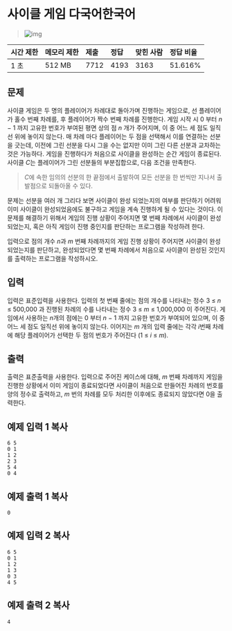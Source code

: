 # 사이클 게임 다국어한국어  

> ![img](https://d2gd6pc034wcta.cloudfront.net/tier/12.svg) 

| 시간 제한 | 메모리 제한 | 제출 | 정답 | 맞힌 사람 | 정답 비율 |
| :-------- | :---------- | :--- | :--- | :-------- | :-------- |
| 1 초      | 512 MB      | 7712 | 4193 | 3163      | 51.616%   |

## 문제

사이클 게임은 두 명의 플레이어가 차례대로 돌아가며 진행하는 게임으로, 선 플레이어가 홀수 번째 차례를, 후 플레이어가 짝수 번째 차례를 진행한다. 게임 시작 시 0 부터 *n* − 1 까지 고유한 번호가 부여된 평면 상의 점 *n* 개가 주어지며, 이 중 어느 세 점도 일직선 위에 놓이지 않는다. 매 차례 마다 플레이어는 두 점을 선택해서 이를 연결하는 선분을 긋는데, 이전에 그린 선분을 다시 그을 수는 없지만 이미 그린 다른 선분과 교차하는 것은 가능하다. 게임을 진행하다가 처음으로 사이클을 완성하는 순간 게임이 종료된다. 사이클 *C*는 플레이어가 그린 선분들의 부분집합으로, 다음 조건을 만족한다.

> *C*에 속한 임의의 선분의 한 끝점에서 출발하여 모든 선분을 한 번씩만 지나서 출발점으로 되돌아올 수 있다.

문제는 선분을 여러 개 그리다 보면 사이클이 완성 되었는지의 여부를 판단하기 어려워 이미 사이클이 완성되었음에도 불구하고 게임을 계속 진행하게 될 수 있다는 것이다. 이 문제를 해결하기 위해서 게임의 진행 상황이 주어지면 몇 번째 차례에서 사이클이 완성되었는지, 혹은 아직 게임이 진행 중인지를 판단하는 프로그램을 작성하려 한다.

입력으로 점의 개수 *n*과 *m* 번째 차례까지의 게임 진행 상황이 주어지면 사이클이 완성 되었는지를 판단하고, 완성되었다면 몇 번째 차례에서 처음으로 사이클이 완성된 것인지를 출력하는 프로그램을 작성하시오.

## 입력

입력은 표준입력을 사용한다. 입력의 첫 번째 줄에는 점의 개수를 나타내는 정수 3 ≤ *n* ≤ 500,000 과 진행된 차례의 수를 나타내는 정수 3 ≤ *m* ≤ 1,000,000 이 주어진다. 게임에서 사용하는 *n*개의 점에는 0 부터 *n* − 1 까지 고유한 번호가 부여되어 있으며, 이 중 어느 세 점도 일직선 위에 놓이지 않는다. 이어지는 *m* 개의 입력 줄에는 각각 *i*번째 차례에 해당 플레이어가 선택한 두 점의 번호가 주어진다 (1 ≤ *i* ≤ *m*).

## 출력

출력은 표준출력을 사용한다. 입력으로 주어진 케이스에 대해, *m* 번째 차례까지 게임을 진행한 상황에서 이미 게임이 종료되었다면 사이클이 처음으로 만들어진 차례의 번호를 양의 정수로 출력하고, *m* 번의 차례를 모두 처리한 이후에도 종료되지 않았다면 0을 출력한다.

## 예제 입력 1 복사

```
6 5
0 1
1 2
2 3
5 4
0 4
```

## 예제 출력 1 복사

```
0
```

## 예제 입력 2 복사

```
6 5
0 1
1 2
1 3
0 3
4 5
```

## 예제 출력 2 복사

```
4
```